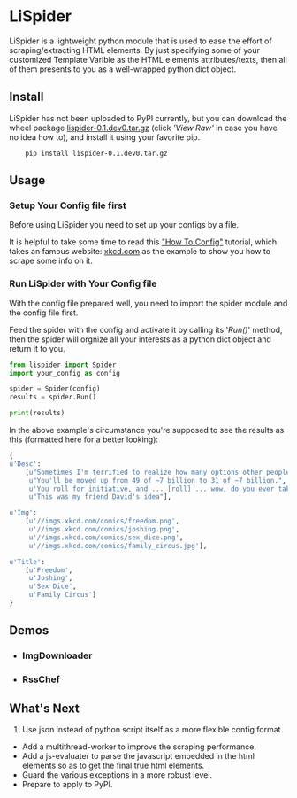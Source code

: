 # LiSpiderLiSpider is a lightweight python module that is used to ease the effort of scraping/extracting HTML elements. By just specifying some of your customized Template Varible as the HTML elements attributes/texts, then all of them presents to you as a well-wrapped python dict object.## InstallLiSpider has not been uploaded to PyPI currently, but you can download the wheel package [lispider-0.1.dev0.tar.gz](https://github.com/jay7n/LiSpider/blob/master/dist/lispider-0.1.dev0.tar.gz) (click _'View Raw'_ in case you have no idea how to), and install it using your favorite pip.```    pip install lispider-0.1.dev0.tar.gz```## Usage### Setup Your Config file firstBefore using LiSpider you need to set up your configs by a file.It is helpful to take some time to read this ["How To Config"](how_to_config.md) tutorial, which takes an famous website: [xkcd.com](xkcd.com) as the example to show you how to scrape some info on it.### Run LiSpider with Your Config fileWith the config file prepared well, you need to import the spider module and the config file first.Feed the spider with the config and activate it by calling its '_Run()_' method, then the spider will orgnize all your interests as a python dict object and return it to you.``` pythonfrom lispider import Spiderimport your_config as configspider = Spider(config)results = spider.Run()print(results)```In the above example's circumstance you're supposed to see the results as this (formatted here for a better looking):``` python{u'Desc':    [u"Sometimes I'm terrified to realize how many options other people have.",     u"You'll be moved up from 49 of ~7 billion to 31 of ~7 billion.",     u'You roll for initiative, and ... [roll] ... wow, do you ever take it.',     u"This was my friend David's idea"],u'Img':    [u'//imgs.xkcd.com/comics/freedom.png',     u'//imgs.xkcd.com/comics/joshing.png',     u'//imgs.xkcd.com/comics/sex_dice.png',     u'//imgs.xkcd.com/comics/family_circus.jpg'],u'Title':    [u'Freedom',     u'Joshing',     u'Sex Dice',     u'Family Circus']}```## Demos* ### ImgDownloader* ### RssChef## What's Next1. Use json instead of python script itself as a more flexible config format* Add a multithread-worker to improve the scraping performance.* Add a js-evaluater to parse the javascript embedded in the html elements so as to get the final true html elements.* Guard the various exceptions in a more robust level.* Prepare to apply to PyPI.